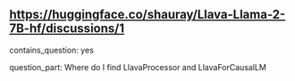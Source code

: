 ## https://huggingface.co/shauray/Llava-Llama-2-7B-hf/discussions/1

contains_question: yes

question_part: Where do I find LlavaProcessor and LlavaForCausalLM